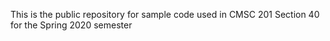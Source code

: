 This is the public repository for sample code used in CMSC 201 Section 40 for the Spring 2020 semester
